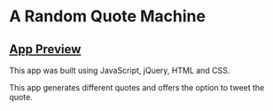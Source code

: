 # A Random Quote Machine

## [App Preview](https://rnwego.github.io/Random-Quote-Machine/)

This app was built using JavaScript, jQuery, HTML and CSS.

This app generates different quotes and offers the option to tweet the quote.
